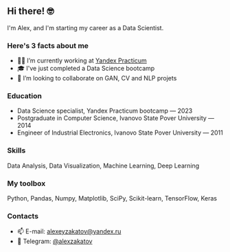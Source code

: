 ## Hi there! 🤓
I'm Alex, and I'm starting my career as a Data Scientist.

### Here's 3 facts about me 
- 👨‍💻 I’m currently working at [Yandex Practicum](https://practicum.yandex.ru/)
- 🎓 I've just completed a Data Science bootcamp
- 👯 I’m looking to collaborate on GAN, CV and NLP projets

### Education
* Data Science specialist, Yandex Practicum bootcamp — 2023
* Postgraduate in Computer Science, Ivanovo State Pover University — 2014
* Engineer of Industrial Electronics, Ivanovo State Pover University — 2011

### Skills
Data Analysis, Data Visualization, Machine Learning, Deep Learning

### My toolbox
Python, Pandas, Numpy, Matplotlib, SciPy, Scikit-learn, TensorFlow, Keras

### Contacts
- 📫 E-mail: [alexeyzakatov@yandex.ru](mailto:alexeyzakatov@yandex.ru)
- 🛫 Telegram: [@alexzakatov](t.me/alexzakatov)
